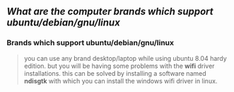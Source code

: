 ## _What are the computer brands which support ubuntu/debian/gnu/linux_ ##

### Brands which support ubuntu/debian/gnu/linux ###

> you can use any brand desktop/laptop while using ubuntu 8.04 hardy edition. but you will be having some problems with the **wifi** driver installations. this can be solved by installing a software named **ndisgtk** with which you can install the windows wifi driver in linux.
